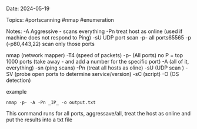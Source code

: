 Date: 2024-05-19

Topics: #portscanning #nmap #enumeration

Notes:
-A 
	Aggressive - scans everything
-Pn 
	treat host as online (used if machine does not respond to Ping)
-sU
	UDP port scan
-p-
	all ports65565
-p<port number>
	(-p80,443,22) scan only those ports


nmap (network mapper)
	-T4 (speed of packets)
	-p- (All ports) no P = top 1000 ports (take away -  and add a number for the specific port)
	-A (all of it, everything)
	-sn (ping scans)
	-Pn (treat all hosts as oline)
	-sU (UDP scan )
	-SV (probe open ports to determine service/version)
	-sC (script)
	-O (OS detection)

example
```
nmap -p- -A -Pn _IP_ -o output.txt
```
This command runs for all ports, aggressave/all, treat the host as online and put the results into a txt file